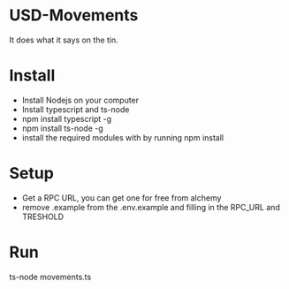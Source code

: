 # USD-Movements
It does what it says on the tin. 

# Install 

- Install Nodejs on your computer
- Install typescript and ts-node 
- npm install typescript -g 
- npm install ts-node -g 
- install the required modules with by running npm install

# Setup 
- Get a RPC URL, you can get one for free from alchemy
- remove .example from the .env.example and filling in the RPC_URL and TRESHOLD

# Run 

ts-node movements.ts